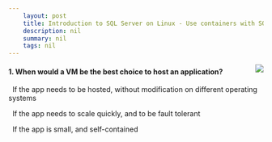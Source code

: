 ```yaml
---
    layout: post
    title: Introduction to SQL Server on Linux - Use containers with SQL Server on Linux
    description: nil
    summary: nil
    tags: nil
---
```



 <a target="_blank" href="https://docs.microsoft.com/en-us/learn/modules/introduction-sql-server-linux/5-containers/"><i class="fas fa-external-link-alt"></i> </a>
 <img align="right" src="https://docs.microsoft.com/en-us/learn/achievements/sqlserver/introduction-to-sql-server-on-linux.svg">
####  1. When would a VM be the best choice to host an application?


<i class='fas fa-check-square' style='color: Dodgerblue;'></i> &nbsp;&nbsp;If the app needs to be hosted, without modification on different operating systems

<i class='far fa-square'></i> &nbsp;&nbsp;If the app needs to scale quickly, and to be fault tolerant

<i class='far fa-square'></i> &nbsp;&nbsp;If the app is small, and self-contained
<br />
<br />
<br />
